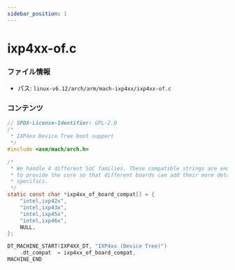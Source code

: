 ```yaml
---
sidebar_position: 1
---
```

# ixp4xx-of.c

### ファイル情報

- パス: `linux-v6.12/arch/arm/mach-ixp4xx/ixp4xx-of.c`

### コンテンツ

```c
// SPDX-License-Identifier: GPL-2.0
/*
 * IXP4xx Device Tree boot support
 */
#include <asm/mach/arch.h>

/*
 * We handle 4 different SoC families. These compatible strings are enough
 * to provide the core so that different boards can add their more detailed
 * specifics.
 */
static const char *ixp4xx_of_board_compat[] = {
	"intel,ixp42x",
	"intel,ixp43x",
	"intel,ixp45x",
	"intel,ixp46x",
	NULL,
};

DT_MACHINE_START(IXP4XX_DT, "IXP4xx (Device Tree)")
	.dt_compat	= ixp4xx_of_board_compat,
MACHINE_END

```
